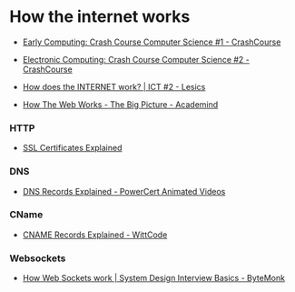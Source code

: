 # How the internet works

<div class="beginner">

- [Early Computing: Crash Course Computer Science #1 - CrashCourse](https://www.youtube.com/watch?v=O5nskjZ_GoI)

- [Electronic Computing: Crash Course Computer Science #2 - CrashCourse](https://www.youtube.com/watch?v=LN0ucKNX0hc)

- [How does the INTERNET work? | ICT #2 - Lesics](https://www.youtube.com/watch?v=x3c1ih2NJEg)
- [How The Web Works - The Big Picture - Academind](https://www.youtube.com/watch?v=hJHvdBlSxug)

</div>

<div class="intermediate">

### HTTP

- [SSL Certificates Explained](https://www.youtube.com/watch?v=GTRnvNe9yuY)

### DNS

- [DNS Records Explained - PowerCert Animated Videos](https://www.youtube.com/watch?v=HnUDtycXSNE)

### CName

- [CNAME Records Explained - WittCode](https://www.youtube.com/watch?v=gk_weD7Iuh4)

### Websockets

- [How Web Sockets work | System Design Interview Basics - ByteMonk](https://www.youtube.com/watch?v=pnj3Jbho5Ck)

</div>
